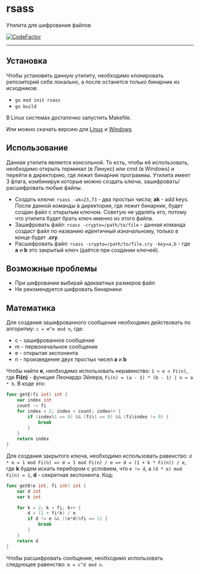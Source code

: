# rsass
Утилита для шифрования файлов

[![CodeFactor](https://www.codefactor.io/repository/github/sashashrek/rsass/badge)](https://www.codefactor.io/repository/github/sashashrek/rsass)

---

## Установка
Чтобы установить данную утилиту, необходимо клонировать репозиторий себе локально, а после останется только бинарник из исходников:
* ```go mod init rsass```
* ```go build```

В Linux системах достаточно запустить Makefile.

Или можно скачать версию для [Linux](http://188.227.84.204:121/linux/rsass64.tar.gz) и [Windows](http://188.227.84.204:121/windows/rsass64.zip)

## Использование
Данная утилита является консольной. То есть, чтобы её использовать, необходимо открыть терминал (в Линукс) или cmd (в Windows) и перейти в директорию, где лежит бинарник программы. Утилита имеет 3 флага, комбинируя которые можно создать ключи, зашифровать/расшифровать любые файлы.

* Создать ключи: ```rsass -ak=23,73``` - два простых числа; **ak** - add keys. После данной команды в директории, где лежит бинарник, будет создан файл с открытым ключом. Советую не удалять его, потому что утилита будет брать ключ именно из этого файла.
* Зашифровать файл: ```rsass -crypto=/path/to/file``` - данная команда создаст файл по названию идентичный изначальному, только в конце будет **.cry**.
* Расшифровать файл: ```rsass -crypto=/path/to/file.cry -key=a,b``` - где **a** и **b** это закрытый ключ (даётся при создании ключей).

## Возможные проблемы
* При шифровании выбирай адекватных размеров файл
* Не рекомендуется шифровать бинарники

## Математика
Для создания зашифрованного сообщения необходимо действовать по алгоритму: 
```c = m^e mod n```, где:
* c - зашифрованное сообщение
* m - первоначальное сообщение
* e - открытая экспонента
* n - произведение двух простых чисел **a** и **b**

Чтобы найти **e**, необходимо использовать неравенство: 
```1 < e < Fi(n)```, где **Fi(n)** - функция Леонардо Эйлера, ```Fi(n) = (a - 1) * (b - 1) | n = a * b```. В коде это:
```go
func getE(fi int) int {
	var index int
	count := fi
	for index = 2; index < count; index++ {
		if (index%1 == 0) && (fi%1 == 0) && (fi%index != 0) {
			break
		}
	}
	return index
}
```
Для создания закрытого ключа, необходимо использовать равенство: 
```d * e = 1 mod Fi(n) => d = 1 mod Fi(n) / e => d = (1 + k * Fi(n)) / e```, где **k** будем искать перебором с условием, что ```e != d```, а ```(d * e) mod Fi(n) = 1```, **d** - секретная экспонента. Код:
```go
func getD(e int, fi int) int {
	var d int
	var k int

	for k = 2; k < fi; k++ {
		d = (1 + fi*k) / e
		if d != e && ((e*d)%fi == 1) {
			break
		}
	}
	return d
}
```
Чтобы расшифровать сообщение, необходимо использовать следующее равенство: 
```m = c^d mod n```.
